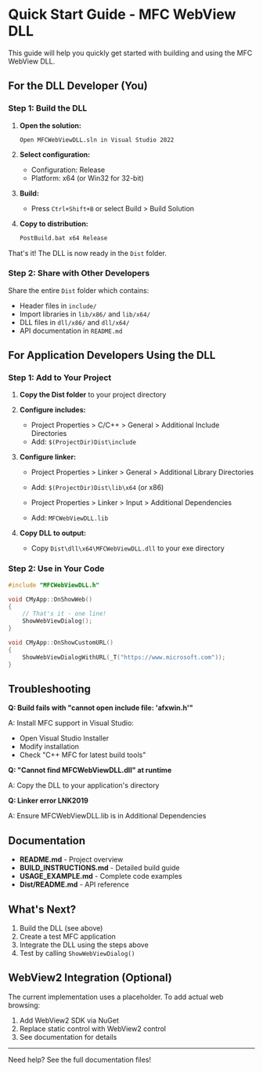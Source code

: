 # Quick Start Guide - MFC WebView DLL

This guide will help you quickly get started with building and using the MFC WebView DLL.

## For the DLL Developer (You)

### Step 1: Build the DLL

1. **Open the solution:**
   ```
   Open MFCWebViewDLL.sln in Visual Studio 2022
   ```

2. **Select configuration:**
   - Configuration: Release
   - Platform: x64 (or Win32 for 32-bit)

3. **Build:**
   - Press `Ctrl+Shift+B` or select Build > Build Solution

4. **Copy to distribution:**
   ```cmd
   PostBuild.bat x64 Release
   ```

That's it! The DLL is now ready in the `Dist` folder.

### Step 2: Share with Other Developers

Share the entire `Dist` folder which contains:
- Header files in `include/`
- Import libraries in `lib/x86/` and `lib/x64/`
- DLL files in `dll/x86/` and `dll/x64/`
- API documentation in `README.md`

## For Application Developers Using the DLL

### Step 1: Add to Your Project

1. **Copy the Dist folder** to your project directory

2. **Configure includes:**
   - Project Properties > C/C++ > General > Additional Include Directories
   - Add: `$(ProjectDir)Dist\include`

3. **Configure linker:**
   - Project Properties > Linker > General > Additional Library Directories
   - Add: `$(ProjectDir)Dist\lib\x64` (or x86)
   
   - Project Properties > Linker > Input > Additional Dependencies
   - Add: `MFCWebViewDLL.lib`

4. **Copy DLL to output:**
   - Copy `Dist\dll\x64\MFCWebViewDLL.dll` to your exe directory

### Step 2: Use in Your Code

```cpp
#include "MFCWebViewDLL.h"

void CMyApp::OnShowWeb()
{
    // That's it - one line!
    ShowWebViewDialog();
}

void CMyApp::OnShowCustomURL()
{
    ShowWebViewDialogWithURL(_T("https://www.microsoft.com"));
}
```

## Troubleshooting

**Q: Build fails with "cannot open include file: 'afxwin.h'"**

A: Install MFC support in Visual Studio:
- Open Visual Studio Installer
- Modify installation
- Check "C++ MFC for latest build tools"

**Q: "Cannot find MFCWebViewDLL.dll" at runtime**

A: Copy the DLL to your application's directory

**Q: Linker error LNK2019**

A: Ensure MFCWebViewDLL.lib is in Additional Dependencies

## Documentation

- **README.md** - Project overview
- **BUILD_INSTRUCTIONS.md** - Detailed build guide
- **USAGE_EXAMPLE.md** - Complete code examples
- **Dist/README.md** - API reference

## What's Next?

1. Build the DLL (see above)
2. Create a test MFC application
3. Integrate the DLL using the steps above
4. Test by calling `ShowWebViewDialog()`

## WebView2 Integration (Optional)

The current implementation uses a placeholder. To add actual web browsing:

1. Add WebView2 SDK via NuGet
2. Replace static control with WebView2 control
3. See documentation for details

---

Need help? See the full documentation files!
